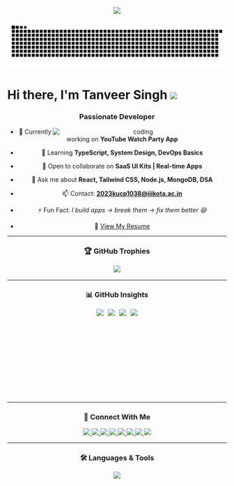 
<!-- Typing Animation -->
<p align="center">
  <img src="https://readme-typing-svg.herokuapp.com?font=Fira+Code&size=24&pause=1000&color=36BCF7&center=true&vCenter=true&width=435&lines=Tech-E;Full-stack+Builder;Loves+Real-World+Apps;Learning+Never+Stops!" />
</p>

<p align = "center">
	<img src = "https://github.com/7oSkaaa/7oSkaaa/blob/output/github-contribution-grid-snake.svg?" alt = "Snake Game"/>
</p>

<div align="center">
<h1 align="left">Hi there, I'm Tanveer Singh <img src="https://emojipedia-us.s3.amazonaws.com/source/skype/289/waving-hand_1f44b.png" width="30px"/></h1>

<h3>Passionate Developer</h3>

<p>
<img align="right" src="https://cdn.dribbble.com/users/1162077/screenshots/3848914/programmer.gif" alt="coding" width="400"/>
</p>

- 🚀 Currently working on **YouTube Watch Party App**

- 🌱 Learning **TypeScript, System Design, DevOps Basics**

- 🤝 Open to collaborate on **SaaS UI Kits | Real-time Apps**

- 💬 Ask me about **React, Tailwind CSS, Node.js, MongoDB, DSA**

- 📫 Contact: **2023kucp1038@iiikota.ac.in**

- ⚡ Fun Fact: *I build apps → break them → fix them better 😄*

- 📄 [View My Resume](https://tanveersinghresume.tiiny.site)


---

<!-- GitHub Trophies -->
<h3 align="center">🏆 GitHub Trophies</h3>
<p align="center">
  <img src="https://github-profile-trophy.vercel.app/?username=tanveersingh005&theme=gruvbox&margin-w=15&margin-h=15" />
</p>

---

<!-- GitHub Stats -->
<h3 align="center">📊 GitHub Insights</h3>

<div align="center" style="display: flex; flex-wrap: wrap; justify-content: center; gap: 10px;">

  <!-- GitHub Stats -->
  <img src="https://github-readme-stats.vercel.app/api?username=tanveersingh005&show_icons=true&theme=tokyonight&locale=en&hide=stars&count_private=true&custom_title=My+GitHub+Statistics" height="200px"/>

  <!-- Top Languages -->
  <img src="https://github-readme-stats.vercel.app/api/top-langs?username=tanveersingh005&show_icons=true&locale=en&layout=compact&theme=tokyonight&langs_count=6&custom_title=My+Programming+Languages" height="200px"/>

  <!-- Productive Time (No breakage) -->
  <img src="https://github-profile-summary-cards.vercel.app/api/cards/productive-time?username=tanveersingh005&theme=tokyonight&utcOffset=8" height="200px"/>

  <!-- GitHub Streak Stats (100% Working Mirror) -->
  <img src="https://streak-stats.demolab.com/?user=tanveersingh005&theme=tokyonight&hide_border=true" height="200px"/>
</div>





---

<!-- Connect With Me -->
<h3 align="center">📲 Connect With Me</h3>
<p align="center">
  <a href="https://www.linkedin.com/in/tanveer-singh005/" target="_blank">
    <img src="https://img.icons8.com/color/48/000000/linkedin.png" width="40" />
  </a>
  <a href="https://www.instagram.com/itztanveer_singh411/" target="_blank">
    <img src="https://img.icons8.com/fluency/48/000000/instagram-new.png" width="40" />
  </a>
  <a href="https://www.codechef.com/users/tani_chef005" target="_blank">
    <img src="https://img.icons8.com/ios-filled/50/000000/codechef.png" width="40"/>
  </a>
  <a href="https://www.hackerrank.com/profile/2023kucp1038" target="_blank">
    <img src="https://cdn.iconscout.com/icon/free/png-256/hackerrank-3628885-3030004.png" width="40"/>
  </a>
  <a href="https://codeforces.com/profile/tanveersingh005" target="_blank">
    <img src="https://img.icons8.com/external-tal-revivo-color-tal-revivo/48/external-codeforces-programming-competitions-and-contests-programming-community-logo-color-tal-revivo.png" width="40"/>
  </a>
  <a href="https://leetcode.com/u/harrykaler_005/" target="_blank">
    <img src="https://img.icons8.com/external-tal-revivo-shadow-tal-revivo/48/external-level-up-your-coding-skills-and-quickly-land-a-job-logo-shadow-tal-revivo.png" width="40"/>
  </a>
  <a href="https://www.geeksforgeeks.org/user/2023kuc61jq/" target="_blank">
    <img src="https://img.icons8.com/color/48/000000/GeeksforGeeks.png" width="40"/>
  </a>
  <a href="https://discord.gg/1356603369342500886/1356603369858273513" target="_blank">
    <img src="https://img.icons8.com/color/48/000000/discord--v2.png" width="40"/>
  </a>
</p>

---

<!-- Languages & Tools -->
<h3 align="center">🛠️ Languages & Tools</h3>
<p align="center">
  <img src="https://skillicons.dev/icons?i=react,nodejs,express,tailwind,typescript,js,html,css,mongodb,mysql,postgresql,git,github,figma,java,python,go,graphql,postman,nginx" />
</p>
